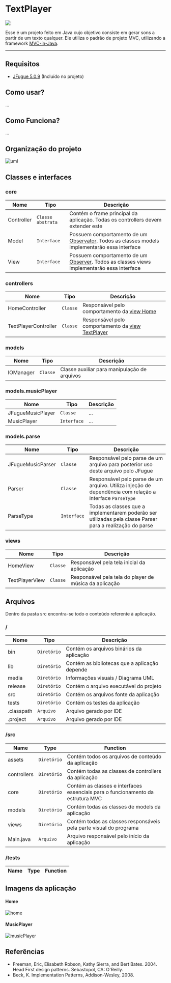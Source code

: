 # TextPlayer
![](https://github.com/williamniemiec/TextPlayer/blob/master/docs/logo/logo.jpg?raw=true)

Esse é um projeto feito em Java cujo objetivo consiste em gerar sons a partir de um texto qualquer. Ele utiliza o padrão de projeto MVC, utilizando a framework [MVC-in-Java](https://github.com/williamniemiec/MVC-in-Java).

<hr />

## Requisitos
- [JFugue 5.0.9](https://github.com/williamniemiec/TextPlayer/blob/master/lib/jfugue-5.0.9.jar) (Incluído no projeto)

## Como usar?
...

## Como Funciona?
...

## Organização do projeto
![uml](https://github.com/williamniemiec/TextPlayer/blob/master/docs/uml/uml.png?raw=true)

## Classes e interfaces

### core
|        Nome        | Tipo |	Descrição	|
|----------------|-------|--------------------------------------------------|
|		Controller 		|	`Classe abstrata`	| 	Contém o frame principal da aplicação. Todas os controllers devem extender este		|
|		Model 			|	`Interface`			| 	Possuem comportamento de um [Observator](https://www.javaworld.com/article/2077258/observer-and-observable.html). Todos as classes models implementarão essa interface		|
|		View 			|	`Interface`			| 	Possuem comportamento de um [Observer](https://www.javaworld.com/article/2077258/observer-and-observable.html). Todos as classes views implementarão essa interface		|


### controllers

|        Nome        | Tipo |	Descrição	|
|----------------|-------|--------------------------------------------------|
|	HomeController			|	`Classe`			|	Responsável pelo comportamento da [view Home](https://github.com/williamniemiec/TextPlayer/blob/master/src/views/HomeView.java)	|
|	TextPlayerController 	|	`Classe`			|	Responsável pelo comportamento da [view TextPlayer](https://github.com/williamniemiec/TextPlayer/blob/master/src/views/TextPlayerView.java)		|

### models

|        Nome        | Tipo |	Descrição	|
|----------------|-------|--------------------------------------------------|
|	IOManager 				|	`Classe`	| 	Classe auxiliar para manipulação de arquivos		|

### models.musicPlayer
|        Nome        | Tipo |	Descrição	|
|----------------|-------|--------------------------------------------------|
|	JFugueMusicPlayer 				|	`Classe`	| 	...		|
|	MusicPlayer 				|	`Interface`		| 	...		|

### models.parse
|        Nome        | Tipo |	Descrição	|
|----------------|-------|--------------------------------------------------|
|	JFugueMusicParser 		|	`Classe`	| 	Responsável pelo parse de um arquivo para posterior uso deste arquivo pelo JFugue		|
|	Parser 					|	`Classe`	| 	Responsável pelo parse de um arquivo. Utiliza injeção de dependência com relação a interface `ParseType`	|
|	ParseType 				|	`Interface`	| 	Todas as classes que a implementarem poderão ser utilizadas pela classe Parser para a realização do parse		|

### views

|        Nome        | Tipo |	Descrição	|
|----------------|-------|--------------------------------------------------|
|	HomeView 				|	`Classe`	| 	Responsável pela tela inicial da aplicação		|
|	TextPlayerView			|	`Classe`	|	Responsável pela tela do player de música da aplicação	|



## Arquivos
Dentro da pasta src encontra-se todo o conteúdo referente à aplicação.

### /
|Nome| Tipo| Descrição
|------- | --- | ----
| bin	|	 `Diretório`	| Contém os arquivos binários da aplicação |
| lib	|	 `Diretório`	| Contém as bibliotecas que a aplicação depende |
| media|	 `Diretório`	| Informações visuais / Diagrama UML|
| release |	 `Diretório`	| Contém o arquivo executável do projeto |
| src 	|	 `Diretório`	| Contém os arquivos fonte da aplicação |
| tests |	 `Diretório`	| Contém os testes da aplicação |
| .classpath |	 `Arquivo`	| Arquivo gerado por IDE |
| .project	 |	 `Arquivo`	| Arquivo gerado por IDE |

### /src
|Name| Type| Function
|------- | --- | ----
| 	assets				| `Diretório`	| Contém todos os arquivos de conteúdo da aplicação
| 	controllers 		| `Diretório`	| Contém todas as classes de controllers da aplicação
| 	core 				| `Diretório`	| Contém as classes e interfaces essenciais para o funcionamento da estrutura MVC
| 	models 				| `Diretório`	| Contém todas as classes de models da aplicação
| 	views 				| `Diretório`	| Contém todas as classes responsáveis pela parte visual do programa
| 	Main.java 			| `Arquivo`		| Arquivo responsável pelo início da aplicação

### /tests
|Name| Type| Function
|------- | --- | ----

## Imagens da aplicação

#### Home
![home](https://github.com/williamniemiec/TextPlayer/blob/master/docs/app/home.png?raw=true)

#### MusicPlayer
![musicPlayer](https://github.com/williamniemiec/TextPlayer/blob/master/docs/app/musicPlayer.png?raw=true)

## Referências
- Freeman, Eric, Elisabeth Robson, Kathy Sierra, and Bert Bates. 2004. Head First design patterns. Sebastopol, CA: O'Reilly. 
- Beck, K. Implementation Patterns, Addison-Wesley, 2008.